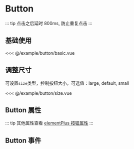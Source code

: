 # Button 


::: tip
点击之后延时 800ms, 防止重复点击
:::

## 基础使用

<demo md src="button/basic">

<<< @/example/button/basic.vue

</demo>

## 调整尺寸

可设置`size`类型，控制按钮大小。可选值：large, default, small

<demo md src="button/size">

<<< @/example/button/size.vue
</demo>

## Button 属性

::: tip
其他属性查看 [elementPlus 按钮属性](https://element-plus.gitee.io/zh-CN/component/button.html#button-%E5%B1%9E%E6%80%A7)
:::

<v-table type="attrs" :data="[
  { attr :'size', dec: '按钮大小', type: 'String', Optional: 'large / default /small', default: '-' },
  { attr :'type', dec: '按钮类型', type: 'String', Optional: 'primary / success / warning / danger / info / text', default: '-' },
]" />


## Button 事件

<v-table type="event" :data="[
  { event :'click', dec: '当用户点击触发该事件', callback: '-' },
]" />

